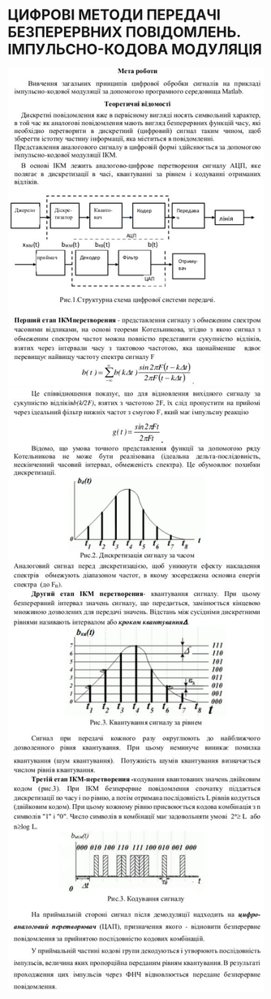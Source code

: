 <h1>ЦИФРОВІ МЕТОДИ ПЕРЕДАЧІ БЕЗПЕРЕРВНИХ ПОВІДОМЛЕНЬ.
ІМПУЛЬСНО-КОДОВА МОДУЛЯЦІЯ</h1>

![1](../../doc/digital-methods-of-transmitting-continuous-messages/1)
![2](../../doc/digital-methods-of-transmitting-continuous-messages/2)
![3](../../doc/digital-methods-of-transmitting-continuous-messages/3)